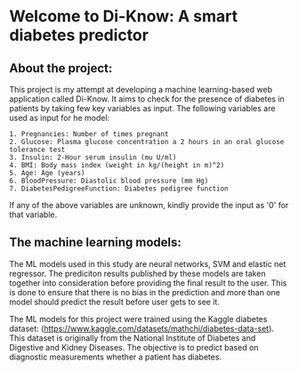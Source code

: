 # Welcome to Di-Know: A smart diabetes predictor 

## About the project:
This project is my attempt at developing a machine learning-based web application called Di-Know. It aims to check for the presence of diabetes in patients by taking few key variables as input. The following variables are used as input for he model:

    1. Pregnancies: Number of times pregnant
    2. Glucose: Plasma glucose concentration a 2 hours in an oral glucose tolerance test
    3. Insulin: 2-Hour serum insulin (mu U/ml)
    4. BMI: Body mass index (weight in kg/(height in m)^2)
    5. Age: Age (years)
    6. BloodPressure: Diastolic blood pressure (mm Hg)
    7. DiabetesPedigreeFunction: Diabetes pedigree function

If any of the above variables are unknown, kindly provide the input as '0' for that variable.

## The machine learning models:
The ML models used in this study are neural networks, SVM and elastic net regressor. The prediciton results published by these models are taken together into consideration before providing the final result to the user. This is done to ensure that there is no bias in the prediction and more than one model should predict the result before user gets to see it.

The ML models for this project were trained using the Kaggle diabetes dataset: (https://www.kaggle.com/datasets/mathchi/diabetes-data-set).
This dataset is originally from the National Institute of Diabetes and Digestive and Kidney Diseases. The objective is to predict based on diagnostic measurements whether a patient has diabetes.





